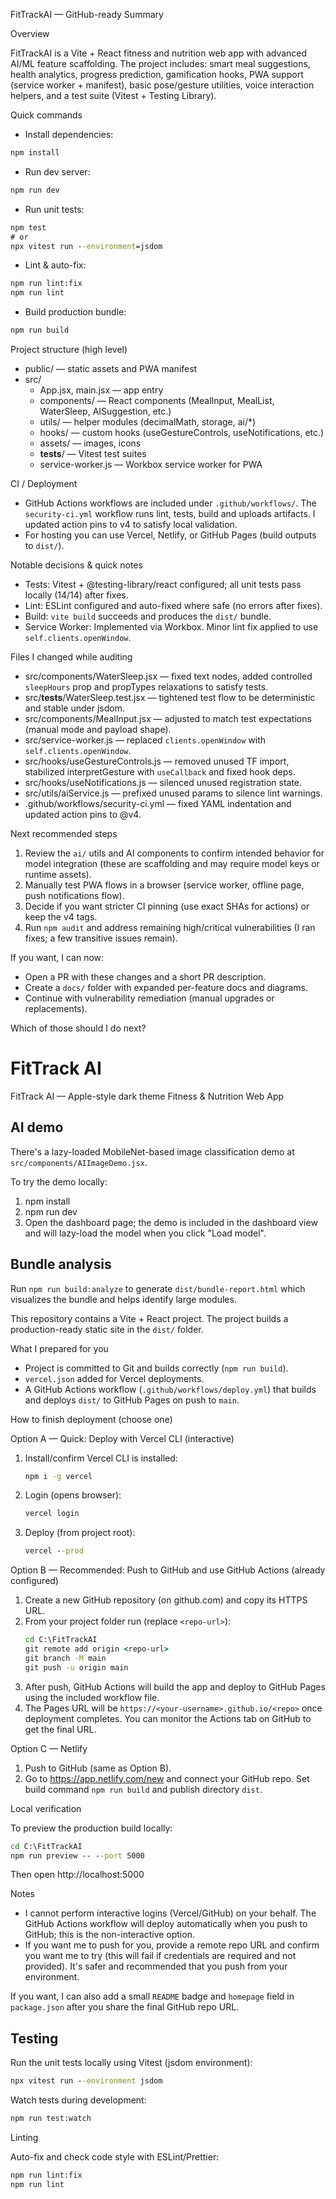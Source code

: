FitTrackAI — GitHub-ready Summary

Overview

FitTrackAI is a Vite + React fitness and nutrition web app with advanced AI/ML feature scaffolding. The project includes: smart meal suggestions, health analytics, progress prediction, gamification hooks, PWA support (service worker + manifest), basic pose/gesture utilities, voice interaction helpers, and a test suite (Vitest + Testing Library).

Quick commands

- Install dependencies:

```cmd
npm install
```

- Run dev server:

```cmd
npm run dev
```

- Run unit tests:

```cmd
npm test
# or
npx vitest run --environment=jsdom
```

- Lint & auto-fix:

```cmd
npm run lint:fix
npm run lint
```

- Build production bundle:

```cmd
npm run build
```

Project structure (high level)

- public/ — static assets and PWA manifest
- src/
  - App.jsx, main.jsx — app entry
  - components/ — React components (MealInput, MealList, WaterSleep, AISuggestion, etc.)
  - utils/ — helper modules (decimalMath, storage, ai/*)
  - hooks/ — custom hooks (useGestureControls, useNotifications, etc.)
  - assets/ — images, icons
  - __tests__/ — Vitest test suites
  - service-worker.js — Workbox service worker for PWA

CI / Deployment

- GitHub Actions workflows are included under `.github/workflows/`. The `security-ci.yml` workflow runs lint, tests, build and uploads artifacts. I updated action pins to v4 to satisfy local validation.
- For hosting you can use Vercel, Netlify, or GitHub Pages (build outputs to `dist/`).

Notable decisions & quick notes

- Tests: Vitest + @testing-library/react configured; all unit tests pass locally (14/14) after fixes.
- Lint: ESLint configured and auto-fixed where safe (no errors after fixes).
- Build: `vite build` succeeds and produces the `dist/` bundle.
- Service Worker: Implemented via Workbox. Minor lint fix applied to use `self.clients.openWindow`.

Files I changed while auditing

- src/components/WaterSleep.jsx — fixed text nodes, added controlled `sleepHours` prop and propTypes relaxations to satisfy tests.
- src/__tests__/WaterSleep.test.jsx — tightened test flow to be deterministic and stable under jsdom.
- src/components/MealInput.jsx — adjusted to match test expectations (manual mode and payload shape).
- src/service-worker.js — replaced `clients.openWindow` with `self.clients.openWindow`.
- src/hooks/useGestureControls.js — removed unused TF import, stabilized interpretGesture with `useCallback` and fixed hook deps.
- src/hooks/useNotifications.js — silenced unused registration state.
- src/utils/aiService.js — prefixed unused params to silence lint warnings.
- .github/workflows/security-ci.yml — fixed YAML indentation and updated action pins to @v4.

Next recommended steps

1. Review the `ai/` utils and AI components to confirm intended behavior for model integration (these are scaffolding and may require model keys or runtime assets).
2. Manually test PWA flows in a browser (service worker, offline page, push notifications flow).
3. Decide if you want stricter CI pinning (use exact SHAs for actions) or keep the v4 tags.
4. Run `npm audit` and address remaining high/critical vulnerabilities (I ran fixes; a few transitive issues remain).

If you want, I can now:
- Open a PR with these changes and a short PR description.
- Create a `docs/` folder with expanded per-feature docs and diagrams.
- Continue with vulnerability remediation (manual upgrades or replacements).

Which of those should I do next?
# FitTrack AI

FitTrack AI — Apple-style dark theme Fitness & Nutrition Web App

## AI demo

There's a lazy-loaded MobileNet-based image classification demo at `src/components/AIImageDemo.jsx`.

To try the demo locally:

1. npm install
2. npm run dev
3. Open the dashboard page; the demo is included in the dashboard view and will lazy-load the model when you click "Load model".

## Bundle analysis

Run `npm run build:analyze` to generate `dist/bundle-report.html` which visualizes the bundle and helps identify large modules.

This repository contains a Vite + React project. The project builds a production-ready static site in the `dist/` folder.

What I prepared for you

- Project is committed to Git and builds correctly (`npm run build`).
- `vercel.json` added for Vercel deployments.
- A GitHub Actions workflow (`.github/workflows/deploy.yml`) that builds and deploys `dist/` to GitHub Pages on push to `main`.

How to finish deployment (choose one)

Option A — Quick: Deploy with Vercel CLI (interactive)
1. Install/confirm Vercel CLI is installed:
   ```cmd
   npm i -g vercel
   ```
2. Login (opens browser):
   ```cmd
   vercel login
   ```
3. Deploy (from project root):
   ```cmd
   vercel --prod
   ```

Option B — Recommended: Push to GitHub and use GitHub Actions (already configured)
1. Create a new GitHub repository (on github.com) and copy its HTTPS URL.
2. From your project folder run (replace `<repo-url>`):
   ```cmd
   cd C:\FitTrackAI
   git remote add origin <repo-url>
   git branch -M main
   git push -u origin main
   ```
3. After push, GitHub Actions will build the app and deploy to GitHub Pages using the included workflow file.
4. The Pages URL will be `https://<your-username>.github.io/<repo>` once deployment completes. You can monitor the Actions tab on GitHub to get the final URL.

Option C — Netlify
1. Push to GitHub (same as Option B).
2. Go to https://app.netlify.com/new and connect your GitHub repo. Set build command `npm run build` and publish directory `dist`.

Local verification

To preview the production build locally:
```cmd
cd C:\FitTrackAI
npm run preview -- --port 5000
```
Then open http://localhost:5000

Notes

- I cannot perform interactive logins (Vercel/GitHub) on your behalf. The GitHub Actions workflow will deploy automatically when you push to GitHub; this is the non-interactive option.
- If you want me to push for you, provide a remote repo URL and confirm you want me to try (this will fail if credentials are required and not provided). It's safer and recommended that you push from your environment.

If you want, I can also add a small `README` badge and `homepage` field in `package.json` after you share the final GitHub repo URL.

## Testing

Run the unit tests locally using Vitest (jsdom environment):

```cmd
npx vitest run --environment jsdom
```

Watch tests during development:

```cmd
npm run test:watch
```

Linting

Auto-fix and check code style with ESLint/Prettier:

```cmd
npm run lint:fix
npm run lint
```
